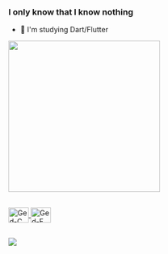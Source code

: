 ### I only know that I know nothing

- 🌱 I'm studying Dart/Flutter

<p>
  <a href="https://github.com/Gedsonfa">
  <img height="300cm" src="https://github-readme-stats.vercel.app/api/top-langs/?username=Gedsonfa&layout=compact&langs_count=7&theme=dracula"/>
</p>
<div style="display: inline_block"><br>

<img align="center" alt="Ged-C" height="30" width="40" src="https://cdn.jsdelivr.net/gh/devicons/devicon/icons/c/c-original.svg">
  <img align="center" alt="Ged-F" height="30" width="40" src="https://cdn.jsdelivr.net/gh/devicons/devicon/icons/flutter/flutter-original.svg">

</div>

##

<div>
<a href="https://www.linkedin.com/in/gedson-fernandes-17b082239" target="_blank"><img src="https://img.shields.io/badge/LinkedIn-0077B5?style=for-the-badge&logo=linkedin&logoColor=white" target="_blank"></a>
</div>
